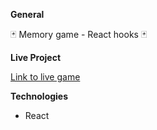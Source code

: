**General** 

:black_joker: Memory game - React hooks :black_joker:

**Live Project**

[Link to live game](https://cranky-haibt-dda820.netlify.app/)

**Technologies**

- React 
